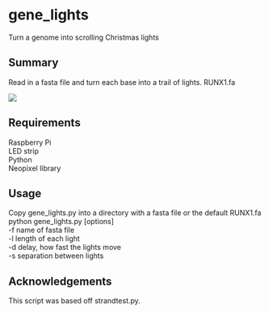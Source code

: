 # gene_lights
Turn a genome into scrolling Christmas lights

## Summary
Read in a fasta file and turn each base into a trail of lights.
RUNX1.fa  

![](/gene_lights_RUNX1.GIF)

## Requirements
Raspberry Pi  
LED strip  
Python  
Neopixel library  

## Usage
Copy gene_lights.py into a directory with a fasta file or the default RUNX1.fa
python gene_lights.py [options]  
-f name of fasta file  
-l length of each light  
-d delay, how fast the lights move  
-s separation between lights  

## Acknowledgements
This script was based off strandtest.py.
